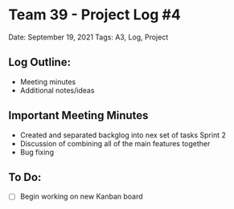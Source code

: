 # Team 39 - Project Log #4

Date: September 19, 2021
Tags: A3, Log, Project

## Log Outline:

- Meeting minutes
- Additional notes/ideas

## Important Meeting Minutes

- Created and separated backglog into nex set of tasks Sprint 2
- Discussion of combining all of the main features together
- Bug fixing

## To Do:

- [ ]  Begin working on new Kanban board
